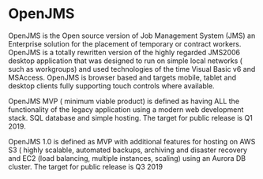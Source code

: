 # OpenJMS
OpenJMS is the Open source version of Job Management System (JMS) an Enterprise solution for the placement of temporary or contract workers. OpenJMS is a totally rewritten version of the highly regarded JMS2006 desktop application that was designed to run on simple local networks ( such as workgroups) and used technologies of the time Visual Basic v6 and MSAccess. OpenJMS is browser based and targets mobile, tablet and desktop clients fully supporting touch controls where available.

OpenJMS MVP ( minimum viable product) is defined as having ALL the functionality of the legacy application using a modern web development stack. SQL database and simple hosting. The target for public release is Q1 2019.

OpenJMS 1.0 is defined as MVP with additional features for hosting on AWS S3 ( highly scalable, automated backups, archiving and disaster recovery and EC2 (load balancing, multiple instances, scaling) using an Aurora DB cluster. The target for public release is Q3 2019



